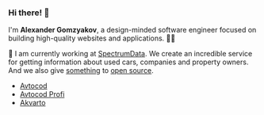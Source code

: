 ### Hi there! 👋

I'm **Alexander Gomzyakov**, <nobr>a design-minded</nobr> software engineer focused on building high-quality websites and applications. :technologist:

:oncoming_taxi: I am currently working at [SpectrumData](https://spectrumdata.ru). We create an incredible service for getting information about used cars, companies and property owners. And we also give [something](https://github.com/avtocod) to [open source](https://github.com/avto-dev).

- [Avtocod](https://avtocod.ru)
- [Avtocod Profi](https://profi.avtocod.ru)
- [Akvarto](https://akvarto.ru)

<!-- 🌱 In my spare time, I developing a Q&amp;A service [Answeropedia](https://answeropedia.org/en/). It's like Wikipedia, only for questions and answers. It is an [*open source*](https://github.com/answeropedia) project. -->
